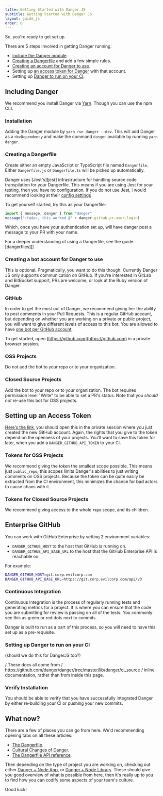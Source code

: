 ```yaml
---
title: Getting Started with Danger JS
subtitle: Getting Started with Danger JS
layout: guide_js
order: 0
---
```


So, you're ready to get set up. 

There are 5 steps involved in getting Danger running:

* [Include the Danger module](#including-danger).
* [Creating a Dangerfile](#creating-a-dangerfile) and add a few simple rules.
* [Creating an account for Danger to use](#creating-a-bot-account-for-danger-to-use).
* Setting up [an access token for Danger](#setting-up-an-access-token) with that account.
* Setting up [Danger to run on your CI](#setting-up-danger-to-run-on-your-ci).

## Including Danger

We recommend you install Danger via [Yarn][]. Though you can use the npm CLI.

### Installation

Adding the Danger module by `yarn run danger --dev`. This will add Danger as a `devDependency` and make the command `danger` available by running `yarn danger`.

### Creating a Dangerfile

Create either an empty JavaScript or TypeScript file named `Dangerfile`. Either `Dangerfile.js` or `Dangerfile.ts` will be picked up automatically.

Danger uses [Jest's][jest] infrastructure for handling source code transpilation for your Dangerfile. This means if you are using Jest for your testing, then you have no configuration. If you do not use Jest, I would recommend looking at their [config settings][jest-config]

To get yourself started, try this as your Dangerfile:

```js
import { message, danger } from "danger"
message(":tada:, this worked @" + danger.github.pr.user.login)
```

Which, once you have your authentication set up, will have danger post a message to your PR with your name.

For a deeper understanding of using a Dangerfile, see the guide [dangerfiles][]

### Creating a bot account for Danger to use

This is optional. Pragmatically, you want to do this though. Currently Danger JS only supports communication on GitHub. If you're interested in GitLab and BitBucket support, PRs are welcome, or look at the Ruby version of Danger.

### GitHub

In order to get the most out of Danger, we recommend giving her the ability to post comments in your Pull Requests. This is a regular GitHub account, but depending on whether you are working on a private or public project, you will want to give different levels of access to this bot. You are allowed to have [one bot per GitHub account][github_bots].

To get started, open [https://github.com](https://github.com) in a private browser session.

### OSS Projects

Do not add the bot to your repo or to your organization.

### Closed Source Projects

Add the bot to your repo or to your organization. The bot requires permission level "Write" to be able to set a PR's status. Note that you _should not_ re-use this bot for OSS projects.

## Setting up an Access Token

[Here's the link][github_token], you should open this in the private session where you just created the new GitHub account. Again, the rights that you give to the token depend on the openness of your projects. You'll want to save this token for later, when you add a `DANGER_GITHUB_API_TOKEN` to your CI.

### Tokens for OSS Projects

We recommend giving the token the smallest scope possible. This means just `public_repo`, this scopes limits Danger's abilities to just writing comments on OSS projects. Because the token can be quite easily be extracted from the CI environment, this minimizes the chance for bad actors to cause chaos with it.

### Tokens for Closed Source Projects

We recommend giving access to the whole `repo` scope, and its children.

## Enterprise GitHub

You can work with GitHub Enterprise by setting 2 environment variables:

* `DANGER_GITHUB_HOST` to the host that GitHub is running on.
* `DANGER_GITHUB_API_BASE_URL` to the host that the GitHub Enterprise API is reachable on.

For example:

```sh
DANGER_GITHUB_HOST=git.corp.evilcorp.com
DANGER_GITHUB_API_BASE_URL=https://git.corp.evilcorp.com/api/v3
```

### Continuous Integration

Continuous Integration is the process of regularly running tests and generating metrics for a project. It is where you can ensure that the code you are submitting for review is passing on all of the tests. You commonly see this as green or red dots next to commits.

Danger is built to run as a part of this process, so you will need to have this set up as a pre-requisite.

### Setting up Danger to run on your CI

(should we do this for DangerJS too?)

/ These docs all come from
/ https://github.com/danger/danger/tree/master/lib/danger/ci_source
/ inline documentation, rather than from inside this page.

### Verify Installation

You should be able to verify that you have successfully integrated Danger by either re-building your CI or pushing your new commits.

## What now?

There are a few of places you can go from here. We'd recommending opening tabs on all these articles:

* [The Dangerfile][dangerfile].
* [Cultural Changes of Danger][culture].
* [The Dangerfile API reference][api].

Then depending on the type of project you are working on, checking out either [Danger + Node App][app], or [Danger + Node Library][lib]. These should give you good overview of what is possible from here, then it's really up to you to find how you can codify some aspects of your team's culture.

Good luck!

[jest-config]: https://facebook.github.io/jest/docs/configuration.html
[github_bots]: https://twitter.com/sebastiangrail/status/750844399563608065
[github_token]: https://github.com/settings/tokens/new
[Yarn]: https://yarnpkg.com
[api]: /js/reference.html
[dangerfile]: /js/guides/the_dangerfile.html
[culture]: /js/guides/culture.html
[app]: /js/tutorials/node-app.html
[lib]: /js/tutorials/node-library.html
